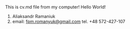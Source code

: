 This is cv.md file from my computer!
Hello World!
1. Aliaksandr Ramaniuk
2. email: fpm.romanyuk@gmail.com tel. +48 572-427-107 